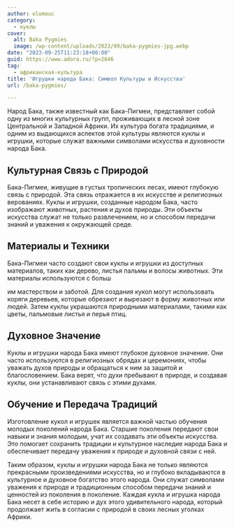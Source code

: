 ```yaml
---
author: olomouc
category:
  - куклы
cover:
  alt: Baka Pygmies
  image: /wp-content/uploads/2023/09/baka-pygmies-jpg.webp
date: "2023-09-25T11:23:18+00:00"
guid: https://www.adora.ru/?p=2646
tag:
  - африканская-культура
title: 'Игрушки народа Бака: Символ Культуры и Искусства'
url: /baka-pygmies/

---
```

Народ Бака, также известный как Бака-Пигмеи, представляет собой одну из многих культурных групп, проживающих в лесной зоне Центральной и Западной Африки. Их культура богата традициями, и одним из выдающихся аспектов этой культуры являются куклы и игрушки, которые служат важными символами искусства и духовности народа Бака.

## Культурная Связь с Природой

Бака-Пигмеи, живущие в густых тропических лесах, имеют глубокую связь с природой. Эта связь отражается в их искусстве и религиозных верованиях. Куклы и игрушки, созданные народом Бака, часто изображают животных, растения и духов природы. Эти объекты искусства служат не только развлечением, но и способом передачи знаний и уважения к окружающей среде.

## Материалы и Техники

Бака-Пигмеи часто создают свои куклы и игрушки из доступных материалов, таких как дерево, листья пальмы и волосы животных. Эти материалы используются с больш

им мастерством и заботой. Для создания кукол могут использовать коряги деревьев, которые обрезают и вырезают в форму животных или людей. Затем куклы украшаются природными материалами, такими как цветы, пальмовые листья и перья птиц.

## Духовное Значение

Куклы и игрушки народа Бака имеют глубокое духовное значение. Они часто используются в религиозных обрядах и церемониях, чтобы уважать духов природы и обращаться к ним за защитой и благословением. Бака верят, что духи пребывают в природе, и создавая куклы, они устанавливают связь с этими духами.

## Обучение и Передача Традиций

Изготовление кукол и игрушек является важной частью обучения молодых поколений народа Бака. Старшие поколения передают свои навыки и знания молодым, учат их создавать эти объекты искусства. Это помогает сохранить традиции и культурное наследие народа Бака и обеспечивает передачу уважения к природе и духовной связи с ней.

Таким образом, куклы и игрушки народа Бака не только являются прекрасными произведениями искусства, но и глубоко вкладываются в культурное и духовное богатство этого народа. Они служат символами уважения к природе и традиционным способом передачи знаний и ценностей из поколения в поколение. Каждая кукла и игрушка народа Бака несет в себе историю и дух этого удивительного народа, который продолжает жить в согласии с природой в своих лесных уголках Африки.
